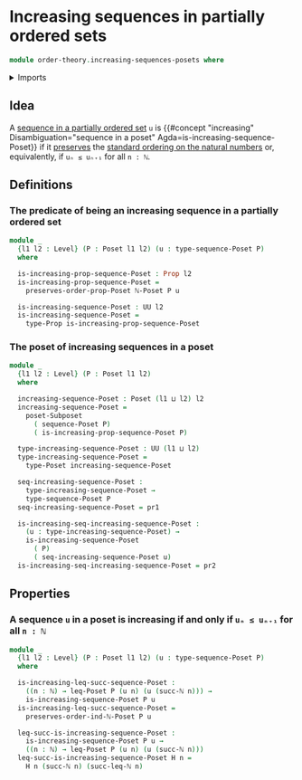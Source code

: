 # Increasing sequences in partially ordered sets

```agda
module order-theory.increasing-sequences-posets where
```

<details><summary>Imports</summary>

```agda
open import elementary-number-theory.decidable-total-order-natural-numbers
open import elementary-number-theory.inequality-natural-numbers
open import elementary-number-theory.natural-numbers

open import foundation.dependent-pair-types
open import foundation.function-types
open import foundation.identity-types
open import foundation.propositions
open import foundation.sequences
open import foundation.universe-levels

open import order-theory.order-preserving-maps-posets
open import order-theory.posets
open import order-theory.sequences-posets
```

</details>

## Idea

A [sequence in a partially ordered set](order-theory.sequences-posets.md) `u` is
{{#concept "increasing" Disambiguation="sequence in a poset" Agda=is-increasing-sequence-Poset}}
if it [preserves](order-theory.order-preserving-maps-posets.md) the
[standard ordering on the natural numbers](elementary-number-theory.inequality-natural-numbers.md)
or, equivalently, if `uₙ ≤ uₙ₊₁` for all `n : ℕ`.

## Definitions

### The predicate of being an increasing sequence in a partially ordered set

```agda
module _
  {l1 l2 : Level} (P : Poset l1 l2) (u : type-sequence-Poset P)
  where

  is-increasing-prop-sequence-Poset : Prop l2
  is-increasing-prop-sequence-Poset =
    preserves-order-prop-Poset ℕ-Poset P u

  is-increasing-sequence-Poset : UU l2
  is-increasing-sequence-Poset =
    type-Prop is-increasing-prop-sequence-Poset
```

### The poset of increasing sequences in a poset

```agda
module _
  {l1 l2 : Level} (P : Poset l1 l2)
  where

  increasing-sequence-Poset : Poset (l1 ⊔ l2) l2
  increasing-sequence-Poset =
    poset-Subposet
      ( sequence-Poset P)
      ( is-increasing-prop-sequence-Poset P)

  type-increasing-sequence-Poset : UU (l1 ⊔ l2)
  type-increasing-sequence-Poset =
    type-Poset increasing-sequence-Poset

  seq-increasing-sequence-Poset :
    type-increasing-sequence-Poset →
    type-sequence-Poset P
  seq-increasing-sequence-Poset = pr1

  is-increasing-seq-increasing-sequence-Poset :
    (u : type-increasing-sequence-Poset) →
    is-increasing-sequence-Poset
      ( P)
      ( seq-increasing-sequence-Poset u)
  is-increasing-seq-increasing-sequence-Poset = pr2
```

## Properties

### A sequence `u` in a poset is increasing if and only if `uₙ ≤ uₙ₊₁` for all `n : ℕ`

```agda
module _
  {l1 l2 : Level} (P : Poset l1 l2) (u : type-sequence-Poset P)
  where

  is-increasing-leq-succ-sequence-Poset :
    ((n : ℕ) → leq-Poset P (u n) (u (succ-ℕ n))) →
    is-increasing-sequence-Poset P u
  is-increasing-leq-succ-sequence-Poset =
    preserves-order-ind-ℕ-Poset P u

  leq-succ-is-increasing-sequence-Poset :
    is-increasing-sequence-Poset P u →
    ((n : ℕ) → leq-Poset P (u n) (u (succ-ℕ n)))
  leq-succ-is-increasing-sequence-Poset H n =
    H n (succ-ℕ n) (succ-leq-ℕ n)
```
